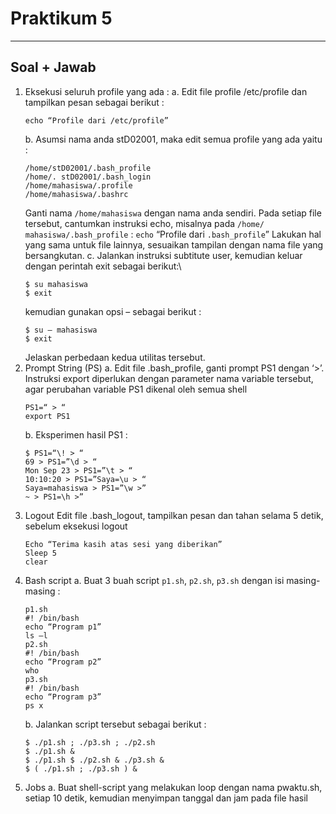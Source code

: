 # Praktikum 5
---
## Soal + Jawab

1. Eksekusi seluruh profile yang ada :
    a. Edit file profile /etc/profile dan tampilkan pesan sebagai berikut :
    ```
    echo “Profile dari /etc/profile”
    ```
    b. Asumsi nama anda stD02001, maka edit semua profile yang ada yaitu :
    ```
    /home/stD02001/.bash_profile
    /home/. stD02001/.bash_login
    /home/mahasiswa/.profile
    /home/mahasiswa/.bashrc
    ```
    Ganti nama `/home/mahasiswa` dengan nama anda sendiri. Pada setiap file tersebut, cantumkan instruksi echo, misalnya pada `/home/ mahasiswa/.bash_profile` :
    `echo` “Profile dari `.bash_profile`”
    Lakukan hal yang sama untuk file lainnya, sesuaikan tampilan dengan nama file yang bersangkutan.
    c. Jalankan instruksi subtitute user, kemudian keluar dengan perintah exit sebagai berikut:\
    ```
    $ su mahasiswa
    $ exit
    ```
    kemudian gunakan opsi – sebagai berikut :
    ```
    $ su – mahasiswa
    $ exit
    ```
    Jelaskan perbedaan kedua utilitas tersebut.
2. Prompt String (PS)
    a. Edit file .bash_profile, ganti prompt PS1 dengan ‘>’. Instruksi export diperlukan dengan parameter nama variable tersebut, agar perubahan variable PS1 dikenal oleh semua shell
    ```
    PS1=“ > “
    export PS1
    ```
    b. Eksperimen hasil PS1 :
    ```
    $ PS1=“\! > “
    69 > PS1=”\d > “
    Mon Sep 23 > PS1=”\t > “
    10:10:20 > PS1=”Saya=\u > “
    Saya=mahasiswa > PS1=”\w >”
    ~ > PS1=\h >”
    ```
3. Logout
    Edit file .bash_logout, tampilkan pesan dan tahan selama 5 detik, sebelum eksekusi logout
    ```
    Echo “Terima kasih atas sesi yang diberikan”
    Sleep 5
    clear
    ```
4. Bash script
    a. Buat 3 buah script `p1.sh`, `p2.sh`, `p3.sh` dengan isi masing-masing :
    ```
    p1.sh
    #! /bin/bash
    echo “Program p1”
    ls –l
    p2.sh
    #! /bin/bash
    echo “Program p2”
    who
    p3.sh
    #! /bin/bash
    echo “Program p3”
    ps x
    ```
    b. Jalankan script tersebut sebagai berikut :
    ```
    $ ./p1.sh ; ./p3.sh ; ./p2.sh
    $ ./p1.sh &
    $ ./p1.sh $ ./p2.sh & ./p3.sh &
    $ ( ./p1.sh ; ./p3.sh ) &
    ```
5. Jobs
    a. Buat shell-script yang melakukan loop dengan nama pwaktu.sh, setiap 10 detik, kemudian menyimpan tanggal dan jam pada file hasil